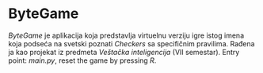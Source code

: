 # ByteGame
_ByteGame_ je aplikacija koja predstavlja virtuelnu verziju igre istog imena koja podseća na svetski poznati _Checkers_ sa specifičnim pravilima. Rađena ja kao projekat iz predmeta _Veštačka inteligencija_ (VII semestar).
Entry point: _main.py_, reset the game by pressing _R_.
